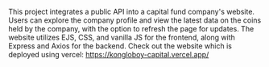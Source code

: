 This project integrates a public API into a capital fund company's website. Users can explore the company profile and view the latest data on the coins held by the company, with the option to refresh the page for updates.
The website utilizes EJS, CSS, and vanilla JS for the frontend, along with Express and Axios for the backend.
Check out the website which is deployed using vercel: https://kongloboy-capital.vercel.app/
